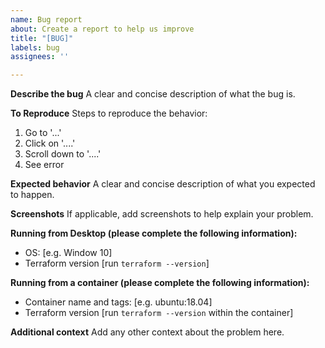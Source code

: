 ```yaml
---
name: Bug report
about: Create a report to help us improve
title: "[BUG]"
labels: bug
assignees: ''

---
```


**Describe the bug**
A clear and concise description of what the bug is.

**To Reproduce**
Steps to reproduce the behavior:
1. Go to '...'
2. Click on '....'
3. Scroll down to '....'
4. See error

**Expected behavior**
A clear and concise description of what you expected to happen.

**Screenshots**
If applicable, add screenshots to help explain your problem.

**Running from Desktop (please complete the following information):**
 - OS: [e.g. Window 10]
 - Terraform version [run ```terraform --version```]

**Running from a container (please complete the following information):**
 - Container name and tags: [e.g. ubuntu:18.04]
 - Terraform version [run ```terraform --version``` within the container]
 
**Additional context**
Add any other context about the problem here.
